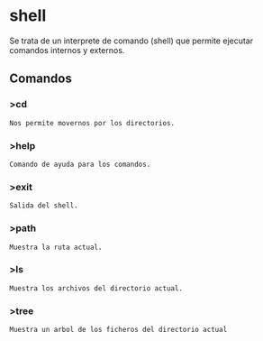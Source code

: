 # shell
Se trata de un interprete de comando (shell) que permite ejecutar comandos internos y externos.

## Comandos 
### >cd
    Nos permite movernos por los directorios.
### >help
    Comando de ayuda para los comandos.
### >exit
    Salida del shell.
### >path
    Muestra la ruta actual.
### >ls
    Muestra los archivos del directorio actual.
### >tree
    Muestra un arbol de los ficheros del directorio actual